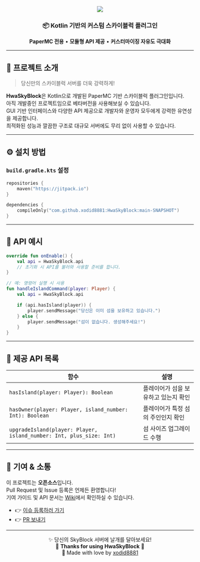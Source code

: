 <div align="center">

<img src="https://capsule-render.vercel.app/api?type=waving&color=gradient&height=180&section=header&text=HwaSkyBlock&fontSize=40&fontAlignY=40"/>

<h3>📦 Kotlin 기반의 커스텀 스카이블럭 플러그인</h3>
<p><b>PaperMC 전용</b> • <b>모듈형 API 제공</b> • <b>커스터마이징 자유도 극대화</b></p>

</div>

---

## 🌟 프로젝트 소개

> 당신만의 스카이블럭 서버를 더욱 강력하게!

**HwaSkyBlock**은 Kotlin으로 개발된 PaperMC 기반 스카이블럭 플러그인입니다.  
아직 개발중인 프로젝트임으로 베타버전을 사용해보실 수 있습니다.  
GUI 기반 인터페이스와 다양한 API 제공으로 개발자와 운영자 모두에게 강력한 유연성을 제공합니다.  
최적화된 성능과 깔끔한 구조로 대규모 서버에도 무리 없이 사용할 수 있습니다.

---

## ⚙️ 설치 방법

### `build.gradle.kts` 설정

```kotlin
repositories {
    maven("https://jitpack.io")
}

dependencies {
    compileOnly("com.github.xodid8881:HwaSkyBlock:main-SNAPSHOT")
}
```

---

## 🧩 API 예시

```kotlin
override fun onEnable() {
    val api = HwaSkyBlock.api
    // 초기화 시 API를 불러와 사용할 준비를 합니다.
}

// 예: 명령어 실행 시 사용
fun handleIslandCommand(player: Player) {
    val api = HwaSkyBlock.api

    if (api.hasIsland(player)) {
        player.sendMessage("당신은 이미 섬을 보유하고 있습니다.")
    } else {
        player.sendMessage("섬이 없습니다. 생성해주세요!")
    }
}

```

---

## 📘 제공 API 목록

| 함수                                                                  | 설명                   |
|---------------------------------------------------------------------|----------------------|
| `hasIsland(player: Player): Boolean`                                | 플레이어가 섬을 보유하고 있는지 확인 |
| `hasOwner(player: Player, island_number: Int): Boolean`             | 플레이어가 특정 섬의 주인인지 확인  |
| `upgradeIsland(player: Player, island_number: Int, plus_size: Int)` | 섬 사이즈 업그레이드 수행       |

---

## 🤝 기여 & 소통

이 프로젝트는 **오픈소스**입니다.  
Pull Request 및 Issue 등록은 언제든 환영합니다!  
기여 가이드 및 API 문서는 [Wiki](https://eight-emmental-b5a.notion.site/HwaSkyBlock-237397b18e59800ba89ffa43a3748c1b?pvs=73)에서 확인하실 수 있습니다.

- 👉 [이슈 등록하러 가기](https://github.com/xodid8881/HwaSkyBlock/issues)
- 👉 [PR 보내기](https://github.com/xodid8881/HwaSkyBlock/pulls)

---

<div align="center">

✨ 당신의 SkyBlock 서버에 날개를 달아보세요!  
🧊 <b>Thanks for using HwaSkyBlock</b> 🧊  
🌙 Made with love by <a href="https://github.com/xodid8881">xodid8881</a>

</div>
